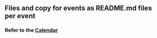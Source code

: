 ## Files and copy for events as README.md files per event

### Refer to the [Calendar](http://bit.ly/prostheticscal "Link to calendar for events at DesktopProsthetics, note the scal bit")

